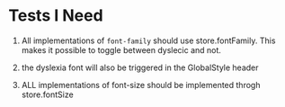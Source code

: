 # Tests I Need

1) All implementations of `font-family` should use store.fontFamily. This makes it possible to toggle between dyslecic and not.
2) the dyslexia font will also be triggered in the GlobalStyle header

3) ALL implementations of font-size should be implemented throgh store.fontSize
